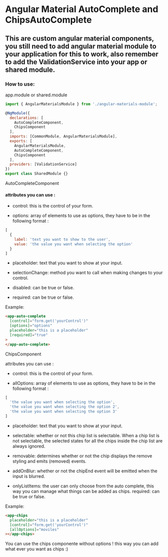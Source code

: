 # Angular Material AutoComplete and ChipsAutoComplete

## This are custom angular material components, you still need to add angular material module to your application for this to work, also remember to add the ValidationService into your app or shared module.

### How to use:

app.module or shared.module

```javascript
import { AngularMaterialsModule } from './angular-materials-module';

@NgModule({
  declarations: [
    AutoCompleteComponent,
    ChipsComponent
  ],
  imports: [CommonModule, AngularMaterialsModule],
  exports: [
    AngularMaterialsModule,
    AutoCompleteComponent,
    ChipsComponent
  ],
  providers: [ValidationService]
})
export class SharedModule {}
```

AutoCompleteComponent

#### attributes you can use :

* control: this is the control of your form.

* options: array of elements to use as options, they have to be in the following format :

```javascript
[
  {
    label: 'text you want to show to the user',
    value: 'the value you want when selecting the option'
  }
]
```

* placeholder: text that you want to show at your input.

* selectionChange: method you want to call when making changes to your control.

* disabled: can be true or false.

* required: can be true or false.

Example:

```html
<app-auto-complete
  [control]="form.get('yourControl')"
  [options]="options"
  placeholder="this is a placeholder"
  [required]="true"
>
</app-auto-complete>
```
ChipsComponent

attributes you can use :

* control: this is the control of your form.

* allOptions: array of elements to use as options, they have to be in the following format :

```javascript
[
  'the value you want when selecting the option',
  'the value you want when selecting the option 2',
  'the value you want when selecting the option 3'
]
```

* placeholder: text that you want to show at your input.

* selectable: whether or not this chip list is selectable. When a chip list is not selectable, the selected states for all the chips inside the chip list are always ignored.

* removable: determines whether or not the chip displays the remove styling and emits (removed) events.

* addOnBlur: whether or not the chipEnd event will be emitted when the input is blurred.

* onlyListItems: the user can only choose from the auto complete, this way you can manage what things can be added as chips.
required: can be true or false.

Example:

```html
<app-chips
  placeholder="this is a placeholder"
  [control]="form.get('yourControl')"
  [allOptions]="moviles"
></app-chips>
```

You can use the chips componente without options ! this way you can add what ever you want as chips :)
